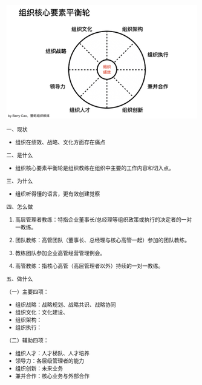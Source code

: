 
![](media/15792274858842.jpeg)

一、现状

- 组织在绩效、战略、文化方面存在痛点

二、是什么

- 组织核心要素平衡轮是组织教练在组织中主要的工作内容和切入点。

三、为什么

- 组织听得懂的语言，更有效创建觉察

四、怎么做

1. 高层管理者教练：特指企业董事长/总经理等组织政策或执行的决定者的一对一教练。

1. 团队教练：高管团队（董事长、总经理与核心高管一起）参加的团队教练。

1. 教练团队参加企业高管经营管理例会。

1. 高管教练：指核心高管（高层管理者以外）持续的一对一教练。

五、做什么

（一）主要四项：

- 组织战略：战略规划、战略共识、战略协同
- 组织文化：文化建设、
- 组织架构：
- 组织执行：

（二）辅助四项：

- 组织人才：人才梯队、人才培养
- 领导力：各层级管理者的能力
- 组织创新：未来业务
- 兼并合作：核心业务与外部合作
